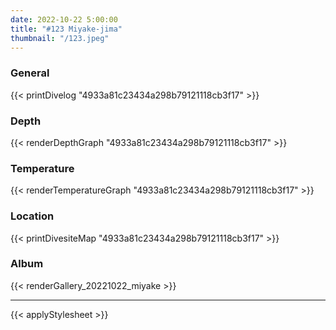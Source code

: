 ```yaml
---
date: 2022-10-22 5:00:00
title: "#123 Miyake-jima"
thumbnail: "/123.jpeg"
---
```


### General

{{< printDivelog "4933a81c23434a298b79121118cb3f17" >}}

### Depth

{{< renderDepthGraph "4933a81c23434a298b79121118cb3f17" >}}

### Temperature

{{< renderTemperatureGraph "4933a81c23434a298b79121118cb3f17" >}}

### Location

{{< printDivesiteMap "4933a81c23434a298b79121118cb3f17" >}}

### Album

{{< renderGallery_20221022_miyake >}}

---

{{< applyStylesheet >}}
